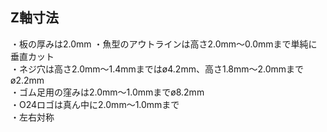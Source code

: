 ## Z軸寸法  
・板の厚みは2.0mm 
・魚型のアウトラインは高さ2.0mm〜0.0mmまで単純に垂直カット  
・ネジ穴は高さ2.0mm〜1.4mmまではø4.2mm、高さ1.8mm〜2.0mmまでø2.2mm  
・ゴム足用の窪みは2.0mm〜1.0mmまでø8.2mm  
・O24ロゴは真ん中に2.0mm〜1.0mmまで  
・左右対称  
